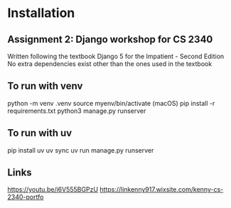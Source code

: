 # Installation

## Assignment 2: Django workshop for CS 2340
Written following the textbook Django 5 for the Impatient - Second Edition
No extra dependencies exist other than the ones used in the textbook

## To run with venv
python -m venv .venv
source myenv/bin/activate (macOS)
pip install -r requirements.txt
python3 manage.py runserver

## To run with uv
pip install uv
uv sync
uv run manage.py runserver

## Links
https://youtu.be/i6V555BGPzU
https://linkenny917.wixsite.com/kenny-cs-2340-portfo